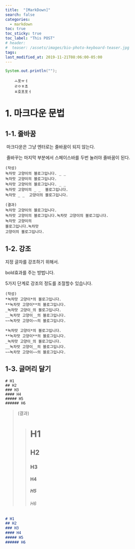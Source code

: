 ```yaml
---
title:  "[MarkDown]"
search: false
categories: 
  - markdown
toc: true
toc_sticky: true
toc_label: "This POST"
# header:
#  teaser: /assets/images/bio-photo-keyboard-teaser.jpg
tags:
last_modified_at: 2019-11-21T08:06:00-05:00
---
```


```java
System.out.println("");
```



		ㅗ포ㅠㅓ
		ㄹㅇㅎ초
		ㅍ호포포ㅓ

# 1. 마크다운 문법



## 	1-1. 줄바꿈

​	마크다운은 그냥 엔터로는 줄바꿈이 되지 않는다.

​	줄바꾸는 마지막 부분에서 스페이스바를 두번 눌러야 줄바꿈이 된다.

```
(작성)  
녹차맛 고양이의 블로그입니다. _ _  
녹차맛 고양이의 블로그입니다.
녹차맛 고양이의 블로그입니다. _ _  
녹차맛 고양이의 _ _  블로그입니다.
녹차맛 _ _  고양이의 블로그입니다.
```


	(결과)
	녹차맛 고양이의 블로그입니다.  
	녹차맛 고양이의 블로그입니다.녹차맛 고양이의 블로그입니다.
	녹차맛 고양이의
	블로그입니다.녹차맛
	고양이의 블로그입니다.




## 		1-2. 강조

지정 글자를 강조하기 위해서.  

bold효과를 주는 방법니다.  

5가지 단계로 강조의 정도를 조절할수 있습니다. 


```
(작성)  
*녹차맛 고양이*의 블로그입니다.    
**녹차맛 고양이**의 블로그입니다.  
_녹차맛 고양이_의 블로그입니다.  
__녹차맛 고양이__의 블로그입니다.  
~~녹차맛 고양이~~의 블로그입니다. 
```

```
*녹차맛 고양이*의 블로그입니다.  
**녹차맛 고양이**의 블로그입니다.  
_녹차맛 고양이_의 블로그입니다.  
__녹차맛 고양이__의 블로그입니다.  
~~녹차맛 고양이~~의 블로그입니다. 
```

## 1-3. 글머리 달기



```
# H1  
## H2  
### H3  
#### H4  
##### H5  
###### H6    
```

> (결과)  
>
> > # H1  
> > ## H2  
> > ### H3  
> > #### H4  
> > ##### H5  
> > ###### H6   







```markdown
# H1  
## H2  
### H3  
#### H4  
##### H5  
###### H6 
```

> 

